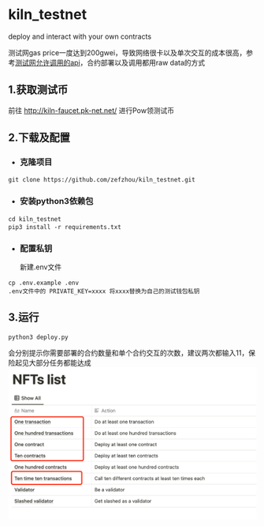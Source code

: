 # kiln_testnet
deploy and interact with your own contracts

测试网gas price一度达到200gwei，导致网络很卡以及单次交互的成本很高，参考[测试网允许调用的api](https://rpc.kiln.themerge.dev/)，合约部署以及调用都用raw data的方式


## 1.获取测试币
前往 http://kiln-faucet.pk-net.net/ 进行Pow领测试币

## 2.下载及配置
* ###  克隆项目
```
git clone https://github.com/zefzhou/kiln_testnet.git
```
* ### 安装python3依赖包
```
cd kiln_testnet
pip3 install -r requirements.txt
```
* ### 配置私钥
  新建.env文件
```
cp .env.example .env
.env文件中的 PRIVATE_KEY=xxxx 将xxxx替换为自己的测试钱包私钥
```

## 3.运行
```
python3 deploy.py
```
会分别提示你需要部署的合约数量和单个合约交互的次数，建议两次都输入11，保险起见大部分任务都能达成
![avatar](./kiln_nft.png)

